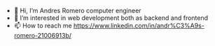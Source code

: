 - 👋 Hi, I’m Andres Romero computer engineer
- 👀 I’m interested in web development both as backend and frontend
- 📫 How to reach me https://www.linkedin.com/in/andr%C3%A9s-romero-21006913b/

<!---
cerocool26/cerocool26 is a ✨ special ✨ repository because its `README.md` (this file) appears on your GitHub profile.
You can click the Preview link to take a look at your changes.
--->
